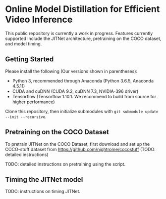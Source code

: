 # Online Model Distillation for Efficient Video Inference

This public repository is currently a work in progress. Features currently supported include the JITNet architecture, pretraining on the COCO dataset, and model timing.

## Getting Started

Please install the following (Our versions shown in parentheses):

* Python 3, recommended through Anaconda (Python 3.6.5, Anaconda 4.5.11)
* CUDA and cuDNN (CUDA 9.2, cuDNN 7.3, NVIDIA-396 driver)
* Tensorflow (Tensorflow 1.10.1. We recommend to build from source for higher performance)

Clone this repository, then initialize submodules with `git submodule update --init --recursive`.

## Pretraining on the COCO Dataset

To pretrain JITNet on the COCO Dataset, first download and set up the COCO-stuff dataset from https://github.com/nightrome/cocostuff (TODO: detailed instructions)

TODO: detailed instructions on pretraining using the script.

## Timing the JITNet model

TODO: instructions on timing JITNet.
